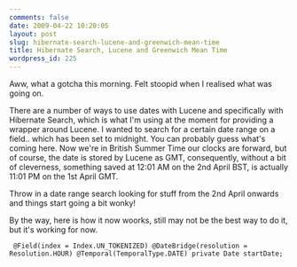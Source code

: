 ```yaml
---
comments: false
date: 2009-04-22 10:20:05
layout: post
slug: hibernate-search-lucene-and-greenwich-mean-time
title: Hibernate Search, Lucene and Greenwich Mean Time
wordpress_id: 225
---
```


Aww, what a gotcha this morning. Felt stoopid when I realised what was going on.

There are a number of ways to use dates with Lucene and specifically with Hibernate Search, which is what I'm using at the moment for providing a wrapper around Lucene. I wanted to search for a certain date range on a field.. which has been set to midnight. You can probably guess what's coming here. Now we're in British Summer Time our clocks are forward, but of course, the date is stored by Lucene as GMT, consequently, without a bit of cleverness, something saved at 12:01 AM on the 2nd April BST, is actually 11:01 PM on the 1st April GMT.

Throw in a date range search looking for stuff from the 2nd April onwards and things start going a bit wonky!

By the way, here is how it now woorks, still may not be the best way to do it, but it's working for now.

` @Field(index = Index.UN_TOKENIZED)
@DateBridge(resolution = Resolution.HOUR)
@Temporal(TemporalType.DATE)
private Date startDate;`
